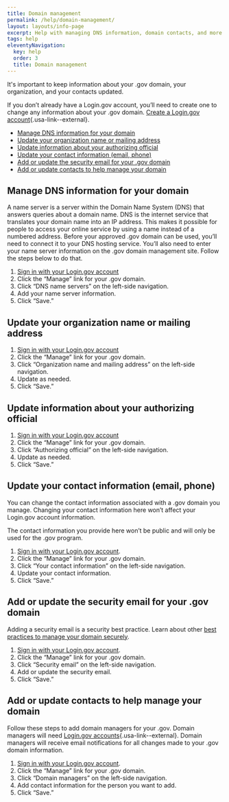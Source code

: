 ```yaml
---
title: Domain management
permalink: /help/domain-management/
layout: layouts/info-page
excerpt: Help with managing DNS information, domain contacts, and more
tags: help
eleventyNavigation:
  key: help
  order: 3
  title: Domain management
---
```


It's important to keep information about your .gov domain, your organization, and your contacts updated. 

If you don’t already have a Login.gov account, you’ll need to create one to change any information about your .gov domain. [Create a Login.gov account](https://login.gov/help/get-started/create-your-account/){.usa-link--external}.

 
- [Manage DNS information for your domain](#manage-dns-information-for-your-domain)
- [Update your organization name or mailing address](#update-your-organization-name-or-mailing-address)
- [Update information about your authorizing official](#update-information-about-your-authorizing-official)
- [Update your contact information (email, phone)](#update-your-contact-information-(email%2C-phone))
- [Add or update the security email for your .gov domain](#add-or-update-the-security-email-for-your-.gov-domain)
- [Add or update contacts to help manage your domain](#add-or-update-contacts-to-help-manage-your-domain)


## Manage DNS information for your domain

A name server is a server within the Domain Name System (DNS) that answers queries about a domain name. DNS is the internet service that translates your domain name into an IP address. This makes it possible for people to access your online service by using a name instead of a numbered address. Before your approved .gov domain can be used, you’ll need to connect it to your DNS hosting service. You’ll also need to enter your name server information on the .gov domain management site. Follow the steps below to do that.

1. [Sign in with your Login.gov account](#)
2. Click the “Manage” link for your .gov domain.
3. Click “DNS name servers” on the left-side navigation.
4. Add your name server information.
5. Click “Save.”

## Update your organization name or mailing address

1. [Sign in with your Login.gov account](#)
2. Click the “Manage” link for your .gov domain.
3. Click “Organization name and mailing address” on the left-side navigation.
4. Update as needed.
5. Click “Save.”

## Update information about your authorizing official

1. [Sign in with your Login.gov account](#)
2. Click the “Manage” link for your .gov domain.
3. Click “Authorizing official” on the left-side navigation.
4. Update as needed.
5. Click “Save.”

## Update your contact information (email, phone)

You can change the contact information associated with a .gov domain you manage. Changing your contact information here won’t affect your Login.gov account information. 

The contact information you provide here won’t be public and will only be used for the .gov program.

1. [Sign in with your Login.gov account](#).  
2. Click the “Manage” link for your .gov domain.
3. Click “Your contact information” on the left-side navigation.
4. Update your contact information.
5. Click “Save.”

## Add or update the security email for your .gov domain

Adding a security email is a security best practice. Learn about other [best practices to manage your domain securely]({{'../../domains/security/'}}).

1. [Sign in with your Login.gov account](#). 
2. Click the “Manage” link for your .gov domain.
3. Click “Security email” on the left-side navigation.
4. Add or update the security email.
5. Click “Save.”

## Add or update contacts to help manage your domain

Follow these steps to add domain managers for your .gov. Domain managers will need [Login.gov accounts](https://login.gov/help/get-started/create-your-account/){.usa-link--external}. Domain managers will receive email notifications for all changes made to your .gov domain information.

1. [Sign in with your Login.gov account](#). 
2. Click the “Manage” link for your .gov domain.
3. Click “Domain managers” on the left-side navigation.
4. Add contact information for the person you want to add. 
5. Click “Save.”



